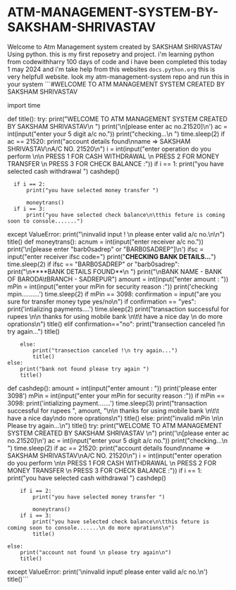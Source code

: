 # ATM-MANAGEMENT-SYSTEM-BY-SAKSHAM-SHRIVASTAV
Welcome to Atm Management system created by SAKSHAM SHRIVASTAV Using python.
this is my first reposetry and project. i'm learning python from codewithharry 100 days of code and i have been completed this today 1 may 2024 and i'm take help from this websites ```docs.python.org``` this  is very helpfull  website. 
look my atm-management-system repo and run this in your system ```#WELCOME TO ATM MANAGEMENT SYSTEM CREATED BY SAKSHAM SHRIVASTAV 

import time

def title():
 try:
  print("WELCOME TO ATM MANAGEMENT SYSTEM CREATED BY SAKSHAM SHRIVASTAV\n ")
  print('\n[please enter ac no.21520]\n')
  ac = int(input("enter your 5 digit a/c no."))
  print("checking...\n ")
  time.sleep(2)
  if ac == 21520:
      print("account details found\nname => SAKSHAM SHRIVASTAV\nA/C NO. 21520\n")
      i = int(input("enter operation do you perform \n\n PRESS 1 FOR CASH WITHDRAWAL \n PRESS 2 FOR MONEY TRANSFER \n PRESS 3 FOR CHECK BALANCE :"))
      if i == 1:
          print("you have selected cash withdrawal ")
          cashdep()

      if i == 2:
          print("you have selected money transfer ")

          moneytrans()
      if i == 3:
          print("you have selected check balance\n\tthis feture is coming soon to console.......")
 except ValueError:
     print("\ninvalid input ! \n please enter valid a/c no.\n\n")
     title()
def moneytrans():
    acnum = int(input("enter receiver a/c no."))
    print('\n[please enter "barb0sadrep" or "BARB0SADREP"]\n')
    ifsc = input("enter receiver ifsc code=")
    print("**CHECKING BANK DETAILS...**")
    time.sleep(2)
    if ifsc == "BARB0SADREP" or "barb0sadrep":
        print("\n****BANK DETAILS FOUND**\n ")
        print("\nBANK NAME - BANK OF BARODA\tBRANCH - SADREPUR")
        amount = int(input("enter amount : "))
        mPin = int(input("enter your mPin for security reason :"))
        print('checking mpin..........')
        time.sleep(2)
        if mPin == 3098:
            confirmation = input("are you sure for transfer money type yes/no\n")
        if confirmation == "yes":
            print('intializing payments....')
            time.sleep(2)
            print("transaction successful for rupees \n\n thanks for using mobile bank \n\t\t have a nice day \n do more oprations\n")
            title()
        elif confirmation=="no":
            print("transection canceled !\n try again...")
            title()
            
        else:
            print("transection canceled !\n try again...")
            title()
    else:
        print("bank not found please try again ")
        title()


def cashdep():
    amount = int(input("enter amount : "))
    print('please enter 3098')
    mPin = int(input("enter your mPin for security reason :"))
    if mPin == 3098:
        print('intializing payment.......')
        time.sleep(3)
        print("transaction successful for rupees ", amount, "\n\n thanks for using mobile bank \n\t\t have a nice day\ndo more oprations\n")
        title()
    else:
        print("invalid mPin \n\n Please try again...\n")
        title()
try:
    print("WELCOME TO ATM MANAGEMENT SYSTEM CREATED BY SAKSHAM SHRIVASTAV \n")
    print('\n[please enter ac no.21520]\n')
    ac = int(input("enter your 5 digit a/c no."))
    print("checking...\n ")
    time.sleep(2)
    if ac == 21520:
        print("account details found\nname => SAKSHAM SHRIVASTAV\nA/C NO. 21520\n")
        i = int(input("enter operation do you perform \n\n PRESS 1 FOR CASH WITHDRAWAL \n PRESS 2 FOR MONEY TRANSFER \n PRESS 3 FOR CHECK BALANCE :"))
        if i == 1:
            print("you have selected cash withdrawal ")
            cashdep()
    
        if i == 2:
            print("you have selected money transfer ")
    
            moneytrans()
        if i == 3:
            print("you have selected check balance\n\tthis feture is coming soon to console.......\n do more oprations\n")
            title()
    
    else:
        print("account not found \n please try again\n")
        title()
except ValueError:
    print('\ninvalid input! please enter valid a/c no.\n')
    title()```
